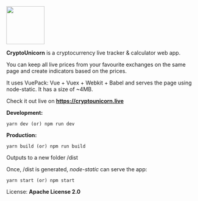
<img src="https://cryptounicorn.live/android-chrome-256x256.png" width="100" height="100" />

**CryptoUnicorn** is a cryptocurrency live tracker & calculator web app.

You can keep all live prices from your favourite exchanges on the same page and create indicators based on the prices.



It uses VuePack: Vue + Vuex + Webkit + Babel and serves the page using node-static. It has a size of ~4MB.

Check it out live on **https://cryptounicorn.live**



**Development:**

```shell
yarn dev (or) npm run dev
```

**Production:**

```
yarn build (or) npm run build
```

Outputs to a new folder /dist

Once, /dist is generated, *node-static* can serve the app:

```
yarn start (or) npm start
```



License:  **Apache License 2.0**